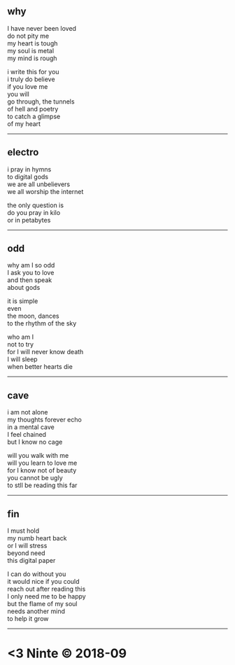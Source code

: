 ## why

I have never been loved  
do not pity me  
my heart is tough  
my soul is metal  
my mind is rough

i write this for you  
i truly do believe  
if you love me  
you will  
go through, the tunnels  
of hell and poetry  
to catch a glimpse  
of my heart

- - -

## electro

i pray in hymns  
to digital gods  
we are all unbelievers  
we all worship the internet  

the only question is  
do you pray in kilo  
or in petabytes

- - -

## odd

why am I so odd  
I ask you to love  
and then speak  
about gods  

it is simple  
even  
the moon, dances  
to the rhythm of the sky  

who am I  
not to try  
for I will never know death  
I will sleep  
when better hearts die  

- - -

## cave

i am not alone  
my thoughts forever echo  
in a mental cave  
I feel chained  
but I know no cage  

will you walk with me  
will you learn to love me  
for I know not of beauty  
you cannot be ugly  
to stll be reading this far

- - -

## fin

I must hold  
my numb heart back  
or I will stress  
beyond need  
this digital paper  

I can do without you  
it would nice if you could  
reach out after reading this  
I only need me to be happy  
but the flame of my soul  
needs another mind  
to help it grow  

- - -

# <3 Ninte &copy; 2018-09


